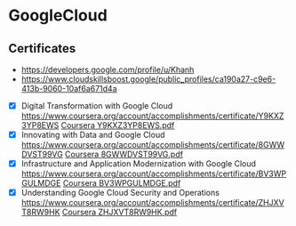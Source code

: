 # GoogleCloud
## Certificates
- https://developers.google.com/profile/u/Khanh
- https://www.cloudskillsboost.google/public_profiles/ca190a27-c9e6-413b-9060-10af6a671d4a
- [x] Digital Transformation with Google Cloud https://www.coursera.org/account/accomplishments/certificate/Y9KXZ3YP8EWS [Coursera Y9KXZ3YP8EWS.pdf](https://github.com/lvhkhanh/GoogleCloud/files/11250565/Coursera.Y9KXZ3YP8EWS.pdf)
- [x] Innovating with Data and Google Cloud https://www.coursera.org/account/accomplishments/certificate/8GWWDVST99VG [Coursera 8GWWDVST99VG.pdf](https://github.com/lvhkhanh/GoogleCloud/files/11250802/Coursera.8GWWDVST99VG.pdf)
- [x] Infrastructure and Application Modernization with Google Cloud https://www.coursera.org/account/accomplishments/certificate/BV3WPGULMDGE [Coursera BV3WPGULMDGE.pdf](https://github.com/lvhkhanh/GoogleCloud/files/11250965/Coursera.BV3WPGULMDGE.pdf)
- [x] Understanding Google Cloud Security and Operations https://www.coursera.org/account/accomplishments/certificate/ZHJXVT8RW9HK [Coursera ZHJXVT8RW9HK.pdf](https://github.com/lvhkhanh/GoogleCloud/files/11251123/Coursera.ZHJXVT8RW9HK.pdf)
